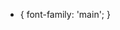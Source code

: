 * { font-family: 'main'; } <!--- For CSS -->

<style>
  
    @font-face {
      
    font-family: 'main';
      
    src: url('./Design/Product_Sans_Regular.ttf') format('embedded-opentype'), /* Internet Explorer */
         url('./Design/Product_Sans_Regular.ttf') format('woff2'),             /* Super Modern Browsers */
         url('./Design/Product_Sans_Regular.ttf') format('woff'),              /* Pretty Modern Browsers */
         url('./Design/Product_Sans_Regular.ttf') format('truetype'),          /* Safari, Android, iOS */
         url('./Design/Product_Sans_Regular.ttf') format('svg');               /* Legacy iOS */
      
    }

</style> <!--- For HTML -->